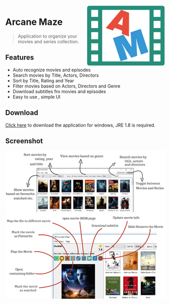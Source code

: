 <img src="icon.png" align="right" />

# Arcane Maze 
> Application to organize your movies and series collection.

## Features
- Auto recognize movies and episodes
- Search movies by Title, Actors, Directors
- Sort by Title, Rating and Year
- Filter movies based on Actors, Directors and Genre 
- Download subtitles fro movies and episodes
- Easy to use , simple UI

## Download

[Click here](http://arcanemaze.com) to download the application for windows, JRE 1.8 is required.


## Screenshot

<img src="screen1.png" align="centre" />
<img src="screen2.png" align="centre" />
